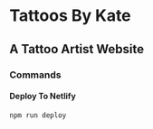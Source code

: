 # Tattoos By Kate

## A Tattoo Artist Website

### Commands

#### Deploy To Netlify

```bash
npm run deploy
```


